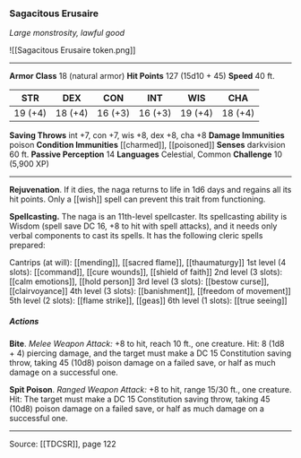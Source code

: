 ### Sagacitous Erusaire
_Large monstrosity, lawful good_

![[Sagacitous Erusaire token.png]]




---

**Armor Class** 18 (natural armor)
**Hit Points** 127 (15d10 + 45)
**Speed** 40 ft.

| STR     | DEX     | CON     | INT     | WIS     | CHA     |
|---------|---------|---------|---------|---------|---------|
| 19 (+4) | 18 (+4) | 16 (+3) | 16 (+3) | 19 (+4) | 18 (+4) |

**Saving Throws** int +7, con +7, wis +8, dex +8, cha +8
**Damage Immunities** poison
**Condition Immunities** [[charmed]], [[poisoned]]
**Senses** darkvision 60 ft.
**Passive Perception** 14
**Languages** Celestial, Common
**Challenge** 10 (5,900 XP)

---

**Rejuvenation**. If it dies, the naga returns to life in 1d6 days and regains all its hit points. Only a [[wish]] spell can prevent this trait from functioning.

**Spellcasting.** The naga is an 11th-level spellcaster. Its spellcasting ability is Wisdom (spell save DC 16, +8 to hit with spell attacks), and it needs only verbal components to cast its spells. It has the following cleric spells prepared:

Cantrips (at will): [[mending]], [[sacred flame]], [[thaumaturgy]]
1st level (4 slots): [[command]], [[cure wounds]], [[shield of faith]]
2nd level (3 slots): [[calm emotions]], [[hold person]]
3rd level (3 slots): [[bestow curse]], [[clairvoyance]]
4th level (3 slots): [[banishment]], [[freedom of movement]]
5th level (2 slots): [[flame strike]], [[geas]]
6th level (1 slots): [[true seeing]]

##### Actions
**Bite**. _Melee Weapon Attack:_ +8 to hit, reach 10 ft., one creature. Hit: 8 (1d8 + 4) piercing damage, and the target must make a DC 15 Constitution saving throw, taking 45 (10d8) poison damage on a failed save, or half as much damage on a successful one.

**Spit Poison**. _Ranged Weapon Attack:_ +8 to hit, range 15/30 ft., one creature. Hit: The target must make a DC 15 Constitution saving throw, taking 45 (10d8) poison damage on a failed save, or half as much damage on a successful one.


---

Source: [[TDCSR]], page 122